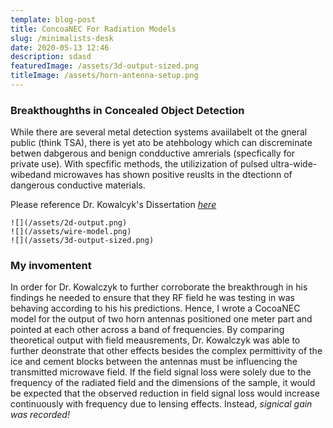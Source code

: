 ```yaml
---
template: blog-post
title: ConcoaNEC For Radiation Models
slug: /minimalists-desk
date: 2020-05-13 12:46
description: sdasd
featuredImage: /assets/3d-output-sized.png
titleImage: /assets/horn-antenna-setup.png
---
```


### Breakthoughths in Concealed Object Detection

While there are several metal detection systems avaiilabelt ot the gneral public (think TSA), there is yet ato be  atehbology which can discreminate betwen dabgerous and benign condductive amrerials (specfically for private use). With specfific methods, the utilizization of pulsed ultra-wide-wibedand microwaves has shown positive reuslts in the dtectionn of dangerous conductive materials.

 Please reference Dr. Kowalcyk's Dissertation [*here*](https://scholarworks.uvm.edu/cgi/viewcontent.cgi?article=2172&context=graddis)

```grid|3|Hone Antenna Outputs!
![](/assets/2d-output.png)
![](/assets/wire-model.png)
![](/assets/3d-output-sized.png)
```

### My invomentent
In order for Dr. Kowalczyk to further corroborate the breakthrough in his findings he needed to ensure that they RF field he was testing in was behaving according to his his predictions. Hence, I wrote a CocoaNEC model for the output of two horn antennas positioned one meter part and pointed at each other across a band of frequencies. By comparing theoretical output with field meausrements, Dr. Kowalczyk was able to further deonstrate that other effects besides the complex permittivity of the ice and cement blocks between the antennas must be influencing the transmitted microwave field. If the field signal loss were solely due to the frequency of the radiated field and the dimensions of the sample, it would be expected that the observed reduction in field signal loss would increase continuously with frequency due to lensing effects. Instead, _signical gain was recorded!_